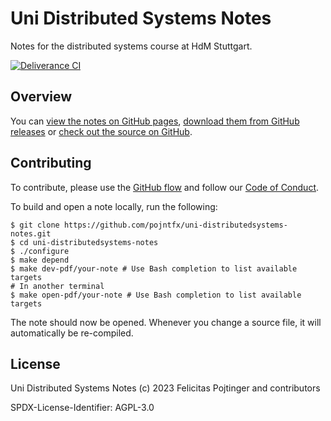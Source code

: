 # Uni Distributed Systems Notes

Notes for the distributed systems course at HdM Stuttgart.

[![Deliverance CI](https://github.com/pojntfx/uni-distributedsystems-notes/actions/workflows/deliverance.yaml/badge.svg)](https://github.com/pojntfx/uni-distributedsystems-notes/actions/workflows/deliverance.yaml)

## Overview

You can [view the notes on GitHub pages](https://pojntfx.github.io/uni-distributedsystems-notes/), [download them from GitHub releases](https://github.com/pojntfx/uni-distributedsystems-notes/releases/latest) or [check out the source on GitHub](https://github.com/pojntfx/uni-distributedsystems-notes).

## Contributing

To contribute, please use the [GitHub flow](https://guides.github.com/introduction/flow/) and follow our [Code of Conduct](./CODE_OF_CONDUCT.md).

To build and open a note locally, run the following:

```shell
$ git clone https://github.com/pojntfx/uni-distributedsystems-notes.git
$ cd uni-distributedsystems-notes
$ ./configure
$ make depend
$ make dev-pdf/your-note # Use Bash completion to list available targets
# In another terminal
$ make open-pdf/your-note # Use Bash completion to list available targets
```

The note should now be opened. Whenever you change a source file, it will automatically be re-compiled.

## License

Uni Distributed Systems Notes (c) 2023 Felicitas Pojtinger and contributors

SPDX-License-Identifier: AGPL-3.0
